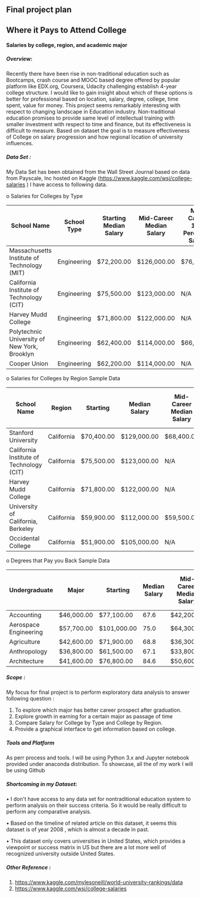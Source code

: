 ## Final project plan

## Where it Pays to Attend College
#### Salaries by college, region, and academic major

##### Overview: 
Recently there have been rise in non-traditional education such as Bootcamps, crash course and MOOC based degree offered by popular platform like EDX.org, Coursera, Udacity challenging establish 4-year college structure. I would like to gain insight about which of these options is better for professional based on location, salary, degree, college, time spent, value for money. This project seems remarkably interesting with respect to changing landscape in Education industry. Non-traditional education promises to provide same level of intellectual training with smaller investment with respect to time and finance, but its effectiveness is difficult to measure. Based on dataset the goal is to measure effectiveness of College on salary progression and how regional location of university influences.  
##### Data Set :
My Data Set has been obtained from the Wall Street Journal based on data from Payscale, Inc hosted on Kaggle (https://www.kaggle.com/wsj/college-salaries ) 
 I have access to following data. 
 
 
o	Salaries for Colleges by Type 

| School Name   |School Type  |Starting Median Salary  | Mid-Career Median Salary   | Mid-Career 10th Percentile Salary  | Mid-Career 25th Percentile Salary |Mid-Career 75th Percentile Salary  | Mid-Career 90th Percentile Salary |  
| ------------- | ------------- |------------- | ------------- |------------- | ------------- |------------- | ------------- |
|Massachusetts Institute of Technology (MIT)| 	Engineering |	$72,200.00 |	$126,000.00 |	$76,800.00 |	$99,200.00 |	$168,000.00 	$220,000.00 |
|California Institute of Technology (CIT) |	Engineering| 	$75,500.00 |	$123,000.00 |	N/A |	$104,000.00 |	$161,000.00 |	N/A |
Harvey Mudd College 	|Engineering |	$71,800.00 	|$122,000.00 |	N/A |	$96,000.00 	|$180,000.00| 	N/A |
Polytechnic University of New York, Brooklyn 	|Engineering |	$62,400.00 |	$114,000.00|	$66,800.00 |	$94,300.00 |	$143,000.00 |	$190,000.00 |
Cooper Union |	Engineering |	$62,200.00 |	$114,000.00| 	N/A 	|$80,200.00 |	$142,000.00 |	N/A 



o	Salaries for Colleges by Region 
Sample Data  


|School Name|	Region|Starting| Median Salary	|Mid-Career Median Salary|	Mid-Career 10th Percentile Salary|	Mid-Career 25th Percentile Salary|	Mid-Career 75th Percentile Salary|	Mid-Career 90th Percentile Salary|
| ------------- | ------------- |------------- | ------------- |------------- | ------------- |------------- | ------------- |------------- |
|Stanford University| 	California |	$70,400.00 |	$129,000.00 |	$68,400.00 |	$93,100.00 	|$184,000.00 	|$257,000.00 |
|California Institute of Technology (CIT) |	California |	$75,500.00 |	$123,000.00 |	N/A| 	$104,000.00 |	$161,000.00 |	N/A |
|Harvey Mudd College 	|California| 	$71,800.00 |	$122,000.00| 	N/A |	$96,000.00 |	$180,000.00 |	N/A |
|University of California, Berkeley |	California |	$59,900.00 	|$112,000.00 	|$59,500.00 	|$81,000.00 |	$149,000.00 |	$201,000.00 |
|Occidental College 	|California |	$51,900.00 |	$105,000.00| 	N/A| 	$54,800.00 	|$157,000.00 |	N/A \
 



o	Degrees that Pay you Back 
Sample Data  


|Undergraduate|	Major|Starting| Median Salary	|Mid-Career Median Salary|	Mid-Career 10th Percentile Salary|	Mid-Career 25th Percentile Salary|	Mid-Career 75th Percentile Salary|	Mid-Career 90th Percentile Salary|
| ------------- | ------------- |------------- | ------------- |------------- | ------------- |------------- | ------------- |------------- |
|Accounting |	$46,000.00| 	$77,100.00 |	67.6 |	$42,200.00 |	$56,100.00 	|$108,000.00 |	$152,000.00 |
|Aerospace Engineering |	$57,700.00 	|$101,000.00 |75.0| 	$64,300.00 |	$82,100.00 	|$127,000.00 	$161,000.00 |
|Agriculture 	|$42,600.00 |	$71,900.00 |	68.8 |	$36,300.00| 	$52,100.00 |	$96,300.00 	|$150,000.00 |
|Anthropology 	|$36,800.00 	|$61,500.00| 	67.1| 	$33,800.00 	|$45,500.00 	|$89,300.00 |	$138,000.00 |
|Architecture |	$41,600.00 |	$76,800.00 |	84.6 |	$50,600.00 |	$62,200.00 |	$97,000.00 	|$136,000.00 |
 
 
##### Scope : 
My focus for final project is to perform exploratory data analysis to answer following question : 
 
1.	To explore which major has better career prospect after graduation. 
2.	Explore growth in earning for a certain major as passage of time 
3.	Compare Salary for College by Type and College by Region. 
4.	Provide a graphical interface to get information based on college. 

##### Tools and Platform 
 As perr process and tools. I will be using Python 3.x and Jupyter notebook provided under anaconda distribution. 
 To showcase, all the of my work I will be using Github
  
##### Shortcoming in my Dataset: 

•	I don't have access to any data set for nontraditional education system to perform analysis on their success criteria. So it would be really difficult to perform any comparative analysis.

•	Based on the timeline of related article on this dataset, it seems this dataset is of year 2008 , which is almost a decade in past. 

•	This dataset only covers universities in United States, which provides a viewpoint or success matrix in US  but there are a lot more well of recognized university outside United States.
 
##### Other Reference :
1.	https://www.kaggle.com/mylesoneill/world-university-rankings/data 
2.	https://www.kaggle.com/wsj/college-salaries


